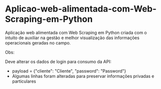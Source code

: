 # Aplicao-web-alimentada-com-Web-Scraping-em-Python
Aplicação web alimentada com Web Scraping em Python criada com o intuito de auxiliar na gestão e melhor visualização das informações operacionais geradas no campo.

Obs:

Deve alterar os dados de login para consumo da API:
  - payload = {"cliente": "Cliente", "password": "Password"}
  - Algumas linhas foram alteradas para preservar informações privadas e particulares
